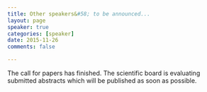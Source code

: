```yaml
---
title: Other speakers&#58; to be announced...
layout: page
speaker: true
categories: [speaker]
date: 2015-11-26
comments: false

---
```


The call for papers has finished. The scientific board is evaluating submitted abstracts which will be published as soon as possible.

